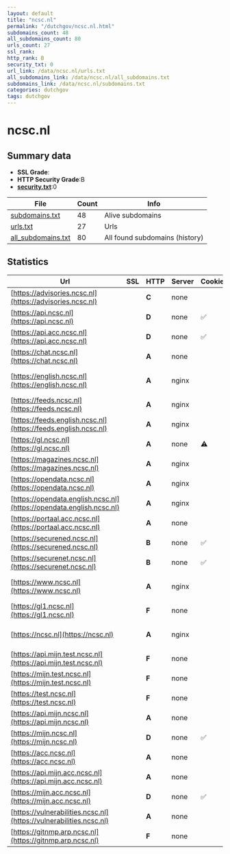 ```yaml
---
layout: default
title: "ncsc.nl"
permalink: "/dutchgov/ncsc.nl.html"
subdomains_count: 48
all_subdomains_count: 80
urls_count: 27
ssl_rank: 
http_rank: B
security_txt: 0
url_link: /data/ncsc.nl/urls.txt
all_subdomains_link: /data/ncsc.nl/all_subdomains.txt
subdomains_link: /data/ncsc.nl/subdomains.txt
categories: dutchgov
tags: dutchgov
---
```



# ncsc.nl
## Summary data


 - **SSL Grade**:
 - **HTTP Security Grade**:B
 - **[security.txt](https://www.digitaleoverheid.nl/nieuws/standaard-security-txt-nu-verplicht-voor-overheid/)**:0


| File       | Count | Info |
|------------|-------|------|
|[subdomains.txt](/DutchGovScope/data/ncsc.nl/subdomains.txt)|48|Alive subdomains|
|[urls.txt](/DutchGovScope/data/ncsc.nl/urls.txt)|27|Urls|
|[all_subdomains.txt](/DutchGovScope/data/ncsc.nl/all_subdomains.txt)|80|All found subdomains (history)|


## Statistics


| Url | SSL | HTTP | Server | Cookie | HSTS | CORS | CTO | CSP | XFO | XXP | RP |FP| Tech |Title |
|--------|-------|-------|------|------|------|------|------|------|------|------|------|------|------|------|
|[https://advisories.ncsc.nl](https://advisories.ncsc.nl)| | **C**|none| |:white_check_mark: | :warning:| | | :white_check_mark: | | :white_check_mark: | |HSTS|NCSC Advisories|
|[https://api.ncsc.nl](https://api.ncsc.nl)| | **D**|none|:white_check_mark: |:white_check_mark: | | | | | | :white_check_mark: | |HSTS||
|[https://api.acc.ncsc.nl](https://api.acc.ncsc.nl)| | **D**|none|:white_check_mark: |:white_check_mark: | | | | | | :white_check_mark: | |HSTS||
|[https://chat.ncsc.nl](https://chat.ncsc.nl)| | **A**|none| |:white_check_mark: | | | :white_check_mark:| :white_check_mark: | | :white_check_mark: | |HSTS|Mattermost|
|[https://english.ncsc.nl](https://english.ncsc.nl)| | **A**|nginx| |:white_check_mark: | | |:warning: | :white_check_mark: | :white_check_mark: | :white_check_mark: | |Bloomreach HSTS Nginx|Home | National...|
|[https://feeds.ncsc.nl](https://feeds.ncsc.nl)| | **A**|nginx| |:white_check_mark: | | | | :white_check_mark: | :white_check_mark: | :white_check_mark: | |HSTS Nginx||
|[https://feeds.english.ncsc.nl](https://feeds.english.ncsc.nl)| | **A**|nginx| |:white_check_mark: | | | | :white_check_mark: | :white_check_mark: | :white_check_mark: | |HSTS Nginx||
|[https://gl.ncsc.nl](https://gl.ncsc.nl)| | **A**|none|:warning: |:white_check_mark: | | | :white_check_mark:| :white_check_mark: | :white_check_mark: | :white_check_mark: | |HSTS||
|[https://magazines.ncsc.nl](https://magazines.ncsc.nl)| | **A**|nginx| |:white_check_mark: | | |:warning: | :white_check_mark: | :white_check_mark: | :white_check_mark: | |HSTS Nginx||
|[https://opendata.ncsc.nl](https://opendata.ncsc.nl)| | **A**|nginx| |:white_check_mark: | | | | :white_check_mark: | :white_check_mark: | :white_check_mark: | |HSTS Nginx||
|[https://opendata.english.ncsc.nl](https://opendata.english.ncsc.nl)| | **A**|nginx| |:white_check_mark: | | | | :white_check_mark: | :white_check_mark: | :white_check_mark: | |HSTS Nginx||
|[https://portaal.acc.ncsc.nl](https://portaal.acc.ncsc.nl)| | **A**|none| |:white_check_mark: | | |:warning: | :white_check_mark: | :white_check_mark: | :white_check_mark: | |HSTS||
|[https://securened.ncsc.nl](https://securened.ncsc.nl)| | **B**|none|:white_check_mark: |:white_check_mark: | | |:warning: | :white_check_mark: | | :white_check_mark: | |HSTS|SecureNed|
|[https://securenet.ncsc.nl](https://securenet.ncsc.nl)| | **B**|none|:white_check_mark: |:white_check_mark: | | |:warning: | :white_check_mark: | | :white_check_mark: | |HSTS|SecureNed|
|[https://www.ncsc.nl](https://www.ncsc.nl)| | **A**|nginx| |:white_check_mark: | | |:warning: | :white_check_mark: | :white_check_mark: | :white_check_mark: | |Bloomreach HSTS Nginx|Home | Nationaal...|
|[https://gl1.ncsc.nl](https://gl1.ncsc.nl)| | **F**|none| | | | | | | | :white_check_mark: | |HSTS|Test Page for th...|
|[https://ncsc.nl](https://ncsc.nl)| | **A**|nginx| |:white_check_mark: | | |:warning: | :white_check_mark: | :white_check_mark: | :white_check_mark: | |HSTS Nginx|301 Moved Perman...|
|[https://api.mijn.test.ncsc.nl](https://api.mijn.test.ncsc.nl)| | **F**|none| | | | | | | | :white_check_mark: | |HSTS||
|[https://mijn.test.ncsc.nl](https://mijn.test.ncsc.nl)| | **F**|none| | | | | | | | :white_check_mark: | |HSTS||
|[https://test.ncsc.nl](https://test.ncsc.nl)| | **F**|none| | | | | | | | :white_check_mark: | |HSTS||
|[https://api.mijn.ncsc.nl](https://api.mijn.ncsc.nl)| | **A**|none| |:white_check_mark: | | |:warning: | :white_check_mark: | :white_check_mark: | :white_check_mark: | |HSTS||
|[https://mijn.ncsc.nl](https://mijn.ncsc.nl)| | **D**|none|:white_check_mark: |:white_check_mark: | | | | | | :white_check_mark: | |HSTS||
|[https://acc.ncsc.nl](https://acc.ncsc.nl)| | **A**|none| |:white_check_mark: | | |:warning: | :white_check_mark: | :white_check_mark: | :white_check_mark: | |HSTS||
|[https://api.mijn.acc.ncsc.nl](https://api.mijn.acc.ncsc.nl)| | **A**|none| |:white_check_mark: | | |:warning: | :white_check_mark: | :white_check_mark: | :white_check_mark: | |HSTS||
|[https://mijn.acc.ncsc.nl](https://mijn.acc.ncsc.nl)| | **D**|none|:white_check_mark: |:white_check_mark: | | | | | | :white_check_mark: | |HSTS||
|[https://vulnerabilities.ncsc.nl](https://vulnerabilities.ncsc.nl)| | **A**|none| |:white_check_mark: | | | :white_check_mark:| :white_check_mark: | | :white_check_mark: | |HSTS|403 Forbidden|
|[https://gitnmp.arp.ncsc.nl](https://gitnmp.arp.ncsc.nl)| | **F**|none| | | | | | | | :white_check_mark: | |HSTS||

